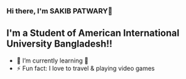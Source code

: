 ### Hi there, I'm SAKIB PATWARY👋 

## I'm a Student of American International University Bangladesh!!

- 🌱 I’m currently learning 🤣
- ⚡ Fun fact: I love to travel & playing video games




